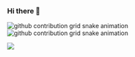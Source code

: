 ### Hi there 👋

![github contribution grid snake animation](https://raw.githubusercontent.com/Topper0127/Topper0127/output/github-contribution-grid-snake-dark.svg#gh-dark-mode-only)
![github contribution grid snake animation](https://raw.githubusercontent.com/Topper0127/Topper0127/output/github-contribution-grid-snake.svg#gh-light-mode-only)

![](https://komarev.com/ghpvc/?username=AP2Topper0127)

